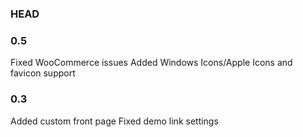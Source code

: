 ### HEAD


### 0.5
Fixed WooCommerce issues
Added Windows Icons/Apple Icons and favicon support

### 0.3 
Added custom front page
Fixed demo link settings

